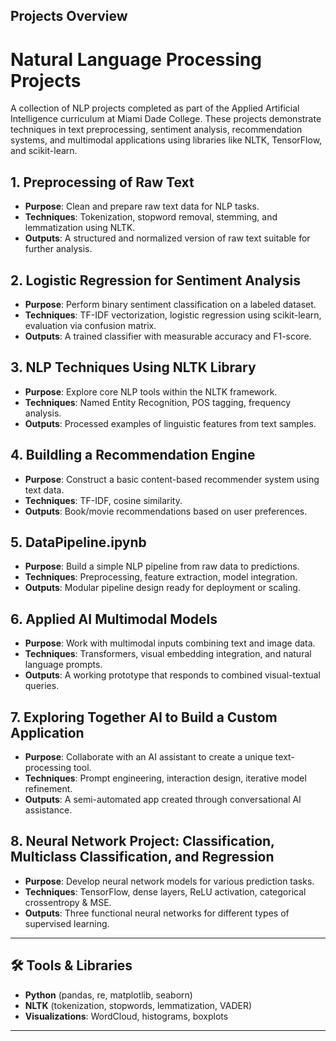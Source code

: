 ## Projects Overview

# Natural Language Processing Projects  
A collection of NLP projects completed as part of the Applied Artificial Intelligence curriculum at Miami Dade College. These projects demonstrate techniques in text preprocessing, sentiment analysis, recommendation systems, and multimodal applications using libraries like NLTK, TensorFlow, and scikit-learn.

## 1. Preprocessing of Raw Text
- **Purpose**: Clean and prepare raw text data for NLP tasks.  
- **Techniques**: Tokenization, stopword removal, stemming, and lemmatization using NLTK.  
- **Outputs**: A structured and normalized version of raw text suitable for further analysis.

## 2. Logistic Regression for Sentiment Analysis
- **Purpose**: Perform binary sentiment classification on a labeled dataset.  
- **Techniques**: TF-IDF vectorization, logistic regression using scikit-learn, evaluation via confusion matrix.  
- **Outputs**: A trained classifier with measurable accuracy and F1-score.

## 3. NLP Techniques Using NLTK Library
- **Purpose**: Explore core NLP tools within the NLTK framework.  
- **Techniques**: Named Entity Recognition, POS tagging, frequency analysis.  
- **Outputs**: Processed examples of linguistic features from text samples.

## 4. Buildling a Recommendation Engine
- **Purpose**: Construct a basic content-based recommender system using text data.  
- **Techniques**: TF-IDF, cosine similarity.  
- **Outputs**: Book/movie recommendations based on user preferences.

## 5. DataPipeline.ipynb
- **Purpose**: Build a simple NLP pipeline from raw data to predictions.  
- **Techniques**: Preprocessing, feature extraction, model integration.  
- **Outputs**: Modular pipeline design ready for deployment or scaling.

## 6. Applied AI Multimodal Models
- **Purpose**: Work with multimodal inputs combining text and image data.  
- **Techniques**: Transformers, visual embedding integration, and natural language prompts.  
- **Outputs**: A working prototype that responds to combined visual-textual queries.

## 7. Exploring Together AI to Build a Custom Application
- **Purpose**: Collaborate with an AI assistant to create a unique text-processing tool.  
- **Techniques**: Prompt engineering, interaction design, iterative model refinement.  
- **Outputs**: A semi-automated app created through conversational AI assistance.

## 8. Neural Network Project: Classification, Multiclass Classification, and Regression
- **Purpose**: Develop neural network models for various prediction tasks.  
- **Techniques**: TensorFlow, dense layers, ReLU activation, categorical crossentropy & MSE.  
- **Outputs**: Three functional neural networks for different types of supervised learning.

---

## 🛠️ Tools & Libraries
- **Python** (pandas, re, matplotlib, seaborn)
- **NLTK** (tokenization, stopwords, lemmatization, VADER)
- **Visualizations**: WordCloud, histograms, boxplots

---
